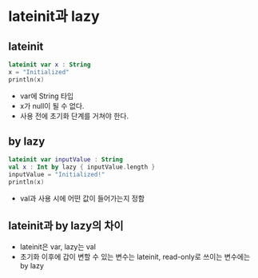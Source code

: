 # lateinit과 lazy

## lateinit
 ```kt
 lateinit var x : String
x = "Initialized"
println(x)
```
- var에 String 타입
- x가 null이 될 수 없다.
- 사용 전에 초기화 단계를 거쳐야 한다.

## by lazy
```kt
lateinit var inputValue : String
val x : Int by lazy { inputValue.length }
inputValue = "Initialized!"
println(x)
```
- val과 사용 시에 어떤 값이 들어가는지 정함

## lateinit과 by lazy의 차이
- lateinit은 var, lazy는 val
- 초기화 이후에 갑이 변할 수 있는 변수는 lateinit, read-only로 쓰이는 변수에는 by lazy